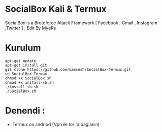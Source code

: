 # SocialBox Kali & Termux
SocialBox is a Bruteforce Attack Framework [ Facebook , Gmail , Instagram ,Twitter ] , Edit By MyeRs
# Kurulum
```
apt-get update
apt-get install git
git clone https://github.com/samsesh/SocialBox-Termux.git 
cd SocialBox-Termux
chmod +x SocialBox.sh
chmod +x install-sb.sh
./install-sb.sh
./SocialBox.sh
```
# Denendi :
* Termux on andriod (Vpn ile tor 'a  bağlanın)
